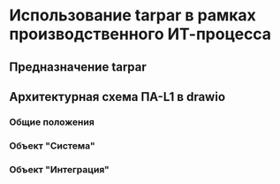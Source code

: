 # Использование tarpar в рамках производственного ИТ-процесса

## Предназначение tarpar

## Архитектурная схема ПА-L1 в drawio

### Общие положения

### Объект "Система"

### Объект "Интеграция"
